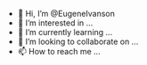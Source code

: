 - 👋 Hi, I’m @EugeneIvanson
- 👀 I’m interested in ...
- 🌱 I’m currently learning ...
- 💞️ I’m looking to collaborate on ...
- 📫 How to reach me ...

<!---
EugeneIvanson/EugeneIvanson is a ✨ special ✨ repository because its `README.md` (this file) appears on your GitHub profile.
You can click the Preview link to take a look at your changes.
--->
